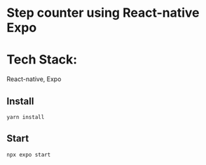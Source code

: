 # Step counter using React-native Expo

# Tech Stack:
React-native, Expo

## Install
    yarn install

## Start
    npx expo start